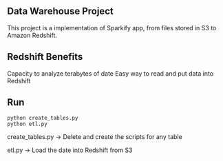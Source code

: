 ## Data Warehouse Project

This project is a implementation of Sparkify app, 
from files stored in S3 to Amazon Redshift.

## Redshift Benefits

Capacity to analyze terabytes of date
Easy way to read and put data into Redshift

## Run

    python create_tables.py
    python etl.py

create_tables.py ->
Delete and create the scripts for any table

etl.py ->
Load the date into Redshift from S3



